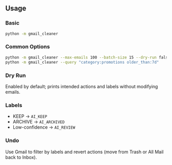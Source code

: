 ## Usage

### Basic
```bash
python -m gmail_cleaner
```

### Common Options
```bash
python -m gmail_cleaner --max-emails 100 --batch-size 15 --dry-run false
python -m gmail_cleaner --query "category:promotions older_than:7d"
```

### Dry Run
Enabled by default; prints intended actions and labels without modifying emails.

### Labels
- KEEP -> `AI_KEEP`
- ARCHIVE -> `AI_ARCHIVED`
- Low-confidence -> `AI_REVIEW`

### Undo
Use Gmail to filter by labels and revert actions (move from Trash or All Mail back to Inbox).

